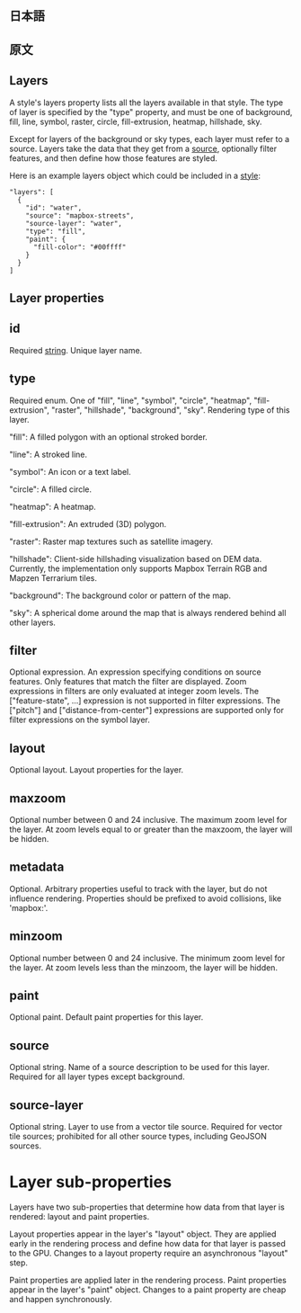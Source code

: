 ## 日本語

## 原文

## Layers

A style's layers property lists all the layers available in that style. The type of layer is specified by the "type" property, and must be one of background, fill, line, symbol, raster, circle, fill-extrusion, heatmap, hillshade, sky.

Except for layers of the background or sky types, each layer must refer to a source. Layers take the data that they get from a [source](https://docs.mapbox.com/help/glossary/source/), optionally filter features, and then define how those features are styled.

Here is an example layers object which could be included in a [style](https://docs.mapbox.com/help/glossary/style/):
```
"layers": [
  {
    "id": "water",
    "source": "mapbox-streets",
    "source-layer": "water",
    "type": "fill",
    "paint": {
      "fill-color": "#00ffff"
    }
  }
]
```
## Layer properties
## id
Required [string](https://docs.mapbox.com/mapbox-gl-js/style-spec/types/#string).
Unique layer name.

## type
Required enum. One of "fill", "line", "symbol", "circle", "heatmap", "fill-extrusion", "raster", "hillshade", "background", "sky".
Rendering type of this layer.

"fill":
A filled polygon with an optional stroked border.

"line":
A stroked line.

"symbol":
An icon or a text label.

"circle":
A filled circle.

"heatmap":
A heatmap.

"fill-extrusion":
An extruded (3D) polygon.

"raster":
Raster map textures such as satellite imagery.

"hillshade":
Client-side hillshading visualization based on DEM data. Currently, the implementation only supports Mapbox Terrain RGB and Mapzen Terrarium tiles.

"background":
The background color or pattern of the map.

"sky":
A spherical dome around the map that is always rendered behind all other layers.

## filter
Optional expression.
An expression specifying conditions on source features. Only features that match the filter are displayed. Zoom expressions in filters are only evaluated at integer zoom levels. The ["feature-state", ...] expression is not supported in filter expressions. The ["pitch"] and ["distance-from-center"] expressions are supported only for filter expressions on the symbol layer.

## layout
Optional layout.
Layout properties for the layer.

## maxzoom
Optional number between 0 and 24 inclusive.
The maximum zoom level for the layer. At zoom levels equal to or greater than the maxzoom, the layer will be hidden.

## metadata
Optional.
Arbitrary properties useful to track with the layer, but do not influence rendering. Properties should be prefixed to avoid collisions, like 'mapbox:'.

## minzoom
Optional number between 0 and 24 inclusive.
The minimum zoom level for the layer. At zoom levels less than the minzoom, the layer will be hidden.

## paint
Optional paint.
Default paint properties for this layer.

## source
Optional string.
Name of a source description to be used for this layer. Required for all layer types except background.

## source-layer
Optional string.
Layer to use from a vector tile source. Required for vector tile sources; prohibited for all other source types, including GeoJSON sources.

# Layer sub-properties
Layers have two sub-properties that determine how data from that layer is rendered: layout and paint properties.

Layout properties appear in the layer's "layout" object. They are applied early in the rendering process and define how data for that layer is passed to the GPU. Changes to a layout property require an asynchronous "layout" step.

Paint properties are applied later in the rendering process. Paint properties appear in the layer's "paint" object. Changes to a paint property are cheap and happen synchronously.


